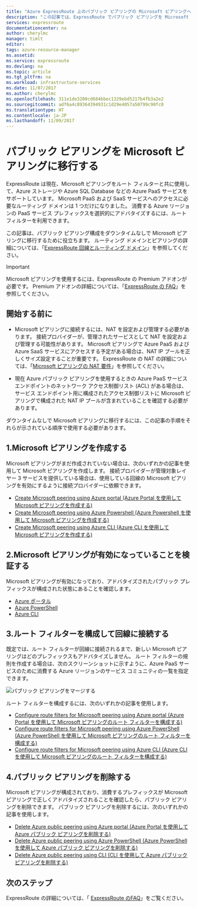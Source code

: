```yaml
---
title: "Azure ExpressRoute 上のパブリック ピアリングの Microsoft ピアリングへの移行 | Microsoft Docs"
description: "この記事では、ExpressRoute でパブリック ピアリングを Microsoft ピアリングに移行する手順を示します。"
services: expressroute
documentationcenter: na
author: cherylmc
manager: timlt
editor: 
tags: azure-resource-manager
ms.assetid: 
ms.service: expressroute
ms.devlang: na
ms.topic: article
ms.tgt_pltfrm: na
ms.workload: infrastructure-services
ms.date: 11/07/2017
ms.author: cherylmc
ms.openlocfilehash: 311e1de3200cd684bbec1329ebd5217b4fb3a2e2
ms.sourcegitcommit: adf6a4c89364394931c1d29e4057a50799c90fc0
ms.translationtype: HT
ms.contentlocale: ja-JP
ms.lasthandoff: 11/09/2017
---
```

# <a name="move-a-public-peering-to-microsoft-peering"></a>パブリック ピアリングを Microsoft ピアリングに移行する

ExpressRoute は現在、Microsoft ピアリングをルート フィルターと共に使用して、Azure ストレージや Azure SQL Database などの Azure PaaS サービスをサポートしています。 Microsoft PaaS および SaaS サービスへのアクセスに必要なルーティング ドメインは 1 つだけになりました。 消費する Azure リージョンの PaaS サービス プレフィックスを選択的にアドバタイズするには、ルート フィルターを利用できます。

この記事は、パブリック ピアリング構成をダウンタイムなしで Microsoft ピアリングに移行するために役立ちます。 ルーティング ドメインとピアリングの詳細については、「[ExpressRoute 回線とルーティング ドメイン](expressroute-circuit-peerings.md)」を参照してください。

> [!IMPORTANT]
> Microsoft ピアリングを使用するには、ExpressRoute の Premium アドオンが必要です。 Premium アドオンの詳細については、「[ExpressRoute の FAQ](expressroute-faqs.md#expressroute-premium)」を参照してください。

## <a name="before-you-begin"></a>開始する前に

* Microsoft ピアリングに接続するには、NAT を設定および管理する必要があります。 接続プロバイダーが、管理されたサービスとして NAT を設定および管理する可能性があります。 Microsoft ピアリングで Azure PaaS および Azure SaaS サービスにアクセスする予定がある場合は、NAT IP プールを正しくサイズ設定することが重要です。 ExpressRoute の NAT の詳細については、「[Microsoft ピアリングの NAT 要件](expressroute-nat.md#nat-requirements-for-microsoft-peering)」を参照してください。

* 現在 Azure パブリック ピアリングを使用するときの Azure PaaS サービス エンドポイントのネットワーク アクセス制御リスト (ACL) がある場合は、サービス エンドポイント用に構成されたアクセス制御リストに Microsoft ピアリングで構成された NAT IP プールが含まれていることを確認する必要があります。

ダウンタイムなしで Microsoft ピアリングに移行するには、この記事の手順をそれらが示されている順序で使用する必要があります。

## <a name="1-create-microsoft-peering"></a>1.Microsoft ピアリングを作成する

Microsoft ピアリングがまだ作成されていない場合は、次のいずれかの記事を使用して Microsoft ピアリングを作成します。 接続プロバイダーが管理対象レイヤー 3 サービスを提供している場合は、使用している回線の Microsoft ピアリングを有効にするように接続プロバイダーに依頼できます。

  * [Create Microsoft peering using Azure portal (Azure Portal を使用して Microsoft ピアリングを作成する)](expressroute-howto-routing-portal-resource-manager.md#msft)
  * [Create Microsoft peering using Azure Powershell (Azure Powershell を使用して Microsoft ピアリングを作成する)](expressroute-howto-routing-arm.md#msft)
  * [Create Microsoft peering using Azure CLI (Azure CLI を使用して Microsoft ピアリングを作成する)](howto-routing-cli.md#msft)

## <a name="2-validate-microsoft-peering-is-enabled"></a>2.Microsoft ピアリングが有効になっていることを検証する

Microsoft ピアリングが有効になっており、アドバタイズされたパブリック プレフィックスが構成された状態にあることを確認します。

  * [Azure ポータル](expressroute-howto-routing-portal-resource-manager.md#getmsft)
  * [Azure PowerShell](expressroute-howto-routing-arm.md#getmsft)
  * [Azure CLI](howto-routing-cli.md#getmsft)

## <a name="3-configure-and-attach-a-route-filter-to-the-circuit"></a>3.ルート フィルターを構成して回線に接続する

既定では、ルート フィルターが回線に接続されるまで、新しい Microsoft ピアリングはどのプレフィックスもアドバタイズしません。 ルート フィルターの規則を作成する場合は、次のスクリーンショットに示すように、Azure PaaS サービスのために消費する Azure リージョンのサービス コミュニティの一覧を指定できます。

![パブリック ピアリングをマージする](.\media\how-to-move-peering\public.png)

ルート フィルターを構成するには、次のいずれかの記事を使用します。

  * [Configure route filters for Microsoft peering using Azure portal (Azure Portal を使用して Microsoft ピアリングのルート フィルターを構成する)](how-to-routefilter-portal.md)
  * [Configure route filters for Microsoft peering using Azure PowerShell (Azure PowerShell を使用して Microsoft ピアリングのルート フィルターを構成する)](how-to-routefilter-powershell.md)
  * [Configure route filters for Microsoft peering using Azure CLI (Azure CLI を使用して Microsoft ピアリングのルート フィルターを構成する)](how-to-routefilter-cli.md)

## <a name="4-delete-the-public-peering"></a>4.パブリック ピアリングを削除する

Microsoft ピアリングが構成されており、消費するプレフィックスが Microsoft ピアリングで正しくアドバタイズされることを確認したら、パブリック ピアリングを削除できます。 パブリック ピアリングを削除するには、次のいずれかの記事を使用します。

  * [Delete Azure public peering using Azure portal (Azure Portal を使用して Azure パブリック ピアリングを削除する)](expressroute-howto-routing-portal-resource-manager.md#deletepublic)
  * [Delete Azure public peering using Azure PowerShell (Azure PowerShell を使用して Azure パブリック ピアリングを削除する)](expressroute-howto-routing-arm.md#deletepublic)
  * [Delete Azure public peering using CLI (CLI を使用して Azure パブリック ピアリングを削除する)](howto-routing-cli.md#deletepublic)

## <a name="next-steps"></a>次のステップ

ExpressRoute の詳細については、「 [ExpressRoute のFAQ](expressroute-faqs.md)」をご覧ください。